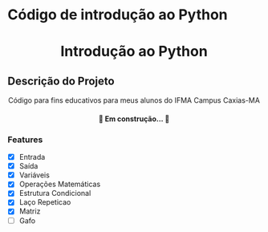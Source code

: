 # Código de introdução ao Python
<h1 align="center">Introdução ao Python</h1>

## Descrição do Projeto
<p align="center">
Código para fins educativos para meus alunos do IFMA Campus Caxias-MA
</p>

<h4 align="center"> 
	🚧  Em construção...  🚧
</h4>

### Features

- [x] Entrada
- [x] Saída
- [x] Variáveis
- [x] Operações Matemáticas
- [x] Estrutura Condicional
- [x] Laço Repeticao
- [x] Matriz
- [ ] Gafo
